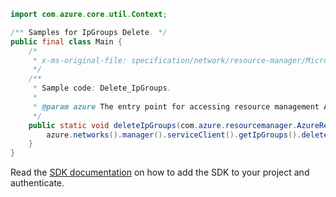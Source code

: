```java
import com.azure.core.util.Context;

/** Samples for IpGroups Delete. */
public final class Main {
    /*
     * x-ms-original-file: specification/network/resource-manager/Microsoft.Network/stable/2021-05-01/examples/IpGroupsDelete.json
     */
    /**
     * Sample code: Delete_IpGroups.
     *
     * @param azure The entry point for accessing resource management APIs in Azure.
     */
    public static void deleteIpGroups(com.azure.resourcemanager.AzureResourceManager azure) {
        azure.networks().manager().serviceClient().getIpGroups().delete("myResourceGroup", "ipGroups1", Context.NONE);
    }
}
```

Read the [SDK documentation](https://github.com/Azure/azure-sdk-for-java/blob/azure-resourcemanager_2.15.0/sdk/resourcemanager/azure-resourcemanager/README.md) on how to add the SDK to your project and authenticate.
